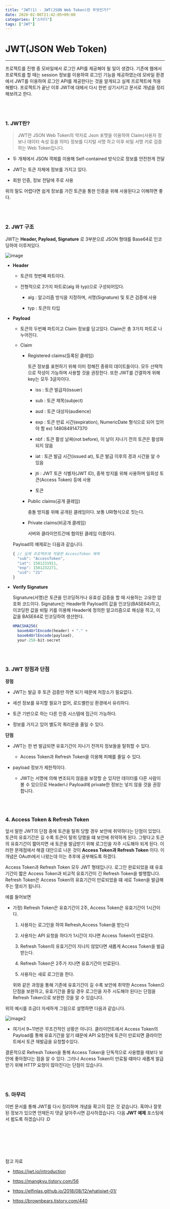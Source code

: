 ```yaml
---
title: "JWT(1) - JWT(JSON Web Token)란 무엇인가?"
date: 2020-02-06T21:42:05+09:00
categories: ["스터디"]
tags: ["JWT"]
---
```


# JWT(JSON Web Token)
***

프로젝트를 진행 중 모바일에서 로그인 API를 제공해야 될 일이 생겼다. 기존에 웹에서 프로젝트를 할 때는 session 정보를 이용하여 로그인 기능을 제공하였는데 모바일 환경에서 JWT를 이용하여 로그인 API를 제공한다는 것을 알게되고 실제 프로젝트에 적용해봤다. 프로젝트가 끝난 이후 JWT에 대헤서 다시 한번 상기시키고 문서로 개념을 정리해보려고 한다.

<br><br>

### 1. JWT란?

> JWT란 JSON Web Token의 약자로 Json 포맷을 이용하여 Claim(사용자 정보나 데이터 속성 등을 의미) 정보를 디지털 서명 하고 이후 비밀 서명 키로 검증하는 Web Token입니다.

- 두 개체에서 JSON 객체를 이용해 Self-contained 방식으로 정보를 안전한게 전달

- JWT는 토큰 자체에 정보를 가지고 있다.

- 회원 인증, 정보 전달에 주로 사용


위의 말도 어렵다면 쉽게 정보를 가진 토큰을 통한 인증을 위해 사용된다고 이해하면 좋다.

<br><br>

### 2. JWT 구조

JWT는  **Header, Payload, Signature** 로 3부분으로 JSON 형태를 Base64로 인코딩하여 이루져있다.  

![image](https://user-images.githubusercontent.com/50758600/74012466-aabf2b80-49cd-11ea-964d-c18739797ada.png)

- **Header**

  - 토큰의 첫번째 파트이다.

  - 전형적으로 2가지 파트로(alg 와 typ)으로 구성되어있다.

    - alg : 알고리즘 방식을 지정하며, 서명(Signature) 및 토큰 검증에 사용

    - typ : 토큰의 타입

- **Payload**

  - 토큰의 두번째 파트이고 Claim 정보를 담고있다. Claim은 총 3가지 파트로 나누어진다.

  - Claim

    - Registered claims(등록된 클레임)

      토큰 정보를 표현하기 위해 이미 정해진 종류의 데이트들이다. 모두 선택적으로 작성이 가능하며 사용할 것을 권장한다. 또한 JWT를 간결하게 위해 key는 모두 3글자이다.

        - iss : 토큰 발급자(issuer)

        - sub : 토큰 제목(subject)

        - aud : 토큰 대상자(audience)

        - exp : 토큰 만료 시간(expiration), NumericDate 형식으로 되어 있어야 함 ex) 1480849147370

        - nbf : 토큰 활성 날짜(not before), 이 날이 지나기 전의 토큰은 활성화되지 않음

        - iat : 토큰 발급 시간(issued at), 토큰 발급 이후의 경과 시간을 알 수 있음

        - jti : JWT 토큰 식별자(JWT ID), 중복 방지를 위해 사용하며 일회성 토큰(Access Token) 등에 사용      

      - 토큰

    - Public claims(공개 클레임)

      충돌 방지를 위해 공개된 클레임이다. 보통 URI형식으로 짓는다.

    - Private claims(비공개 클레임)

      서버와 클라이언트간에 협의된 클레임 이름이다.

  Payload의 예제로는 다음과 같습니다.

  ~~~javascript
  { // 실제 프로젝트에 적용한 AccessToken 예제
    "sub": "AccessToken",
    "iat": 1581231911,
    "exp": 1581232271,
    "uid": "21"
  }
  ~~~

- **Verify Signature**

  Signature(서명)은 토큰을 인코딩하거나 유효성 검증을 할 때 사용하는 고유한 암호화 코드이다. Signature는 Header와 Payload의 값을 인코딩(BASE64)하고, 이코딩한 값을 비밀 키를 이용해 Header에 정의한 알고리즘으로 해싱을 하고, 이 값을 BASE64로 인코딩하여 생산한다.

  ~~~js
  HMACSHA256(
    base64UrlEncode(header) + "." +
    base64UrlEncode(payload),
    your-256-bit-secret
  ~~~

<br><br>

### 3. JWT 장점과 단점

**장점**

- JWT는 발급 후 토큰 검증만 하면 되기 때문에 저장소가 필요없다.

- 세션 정보를 유지할 필요가 없어, 로드밸런싱 환경에서 유리하다.

- 토큰 기반으로 하는 다른 인증 시스템에 접근이 가능하다.

- 정보를 가지고 있어 별도의 쿼리문을 줄일 수 있다.


**단점**

- JWT는 한 번 발급되면 유효기간이 지나기 전까지 정보들을 탈취할 수 있다.

  - Access Token과 Refresh Token을 이용해 피해를 줄일 수 있다.

- payload 정보가 제한적이다.

  - JWT는 서명에 의해 변조되지 않음을 보장할 순 있지만 데이터를 다른 사람이 볼 수 있으므로 Header나 Payload에 private한 정보는 넣지 않을 것을 권장합니다.


<br><br>

### 4. Access Token & Refresh Token

앞서 말한 JWT의 단점 중에 토큰을 탈취 당할 경우 보안에 취약하다는 단점이 있었다. 토큰의 유효기간은 길 수록 토큰이 탈취 당했을 떄 보안에 취약하게 된다. 그렇다고 토큰의 유효기간이 짧아지면 새 토큰을 발급받기 위해 로그인을 자주 시도해야 되게 된다. 이러한 문제점에서 해결 대안으로 나온 것이 **Access Token과 Refresh Token** 이다. 이 개념은 OAuth에서 나왔는데 이는 추후에 공부해도록 하겠다.

Access Token과 Refresh Token 모두 JWT 형태입니다. 로그인 완료되었을 떄 유효기간이 짧은 Access Token과 비교적 유효기간이 긴 Refresh Token을 발행합니다. Refresh Token은 Access Token의 유효기간이 만료되었을 떄 새로 Token을 발급해주는 열쇠가 됩니다.

에를 들어보면

- 가정) Refresh Token은 유효기간이 2주, Access Token은 유효기간이 1시간이다.

  1. 사용자는 로그인을 하여 Refresh,Access Token을 받는다

  2. 사용자는 API 요청을 하다가 1시간이 지나면 Access Token이 만료된다.

  3. Refresh Token의 유효기간이 지나지 않았다면 새롭게 Access Token을 발급받는다.

  4. Refresh Token은 2주가 지나면 유효기간이 만료된다.

  5. 사용자는 새로 로그인을 한다.

  위와 같은 과정을 통해 기존에 유효기간이 길 수록 보안에 취약한 Access Token으 단점을 보완하고, 유효기간을 줄일 경우 로그인을 자주 시도해야 된다는 단점을 Refresh Token으로 보완한 것을 알 수 있습니다.

위의 예시를 조금더 자세하게 그림으로 설명하면 다음과 같습니다.

![image2](https://t1.daumcdn.net/cfile/tistory/99DB8C475B5CA1C936)

- 여기서 9~11번은 무조건적인 상황은 아니다. 클라이언트에서 Access Token의 Payload를 통해 유효기간을 알기 떄문에 API 요청전에 토큰이 만료되면 클라이언트에서 토큰 재발급을 요청할수있다.

결론적으로 Refresh Token을 통해 Access Token을 단독적으로 사용했을 때보다 보안에 좋아졌다는 점을 알 수 있다. 그러나 Access Token이 만료될 떄마다 새롭게 발급받기 위해 HTTP 요청이 많아진다는 단점이 있습니다.

<br><br>

### 5. 마무리

이번 문서를 통해 JWT를 다시 정리하며 개념을 확고히 잡은 것 같습니다. 혹여나 잘못된 정보가 있으면 언제든지 댓글 달아주시면 감사하겠습니다. 다음 **JWT 예제** 포스팅에서 뵙도록 하겠습니다 :D

<br><br><br><br><br>

참고 자료

- https://jwt.io/introduction

- https://mangkyu.tistory.com/56

- https://elfinlas.github.io/2018/08/12/whatisjwt-01/

- https://brownbears.tistory.com/440
